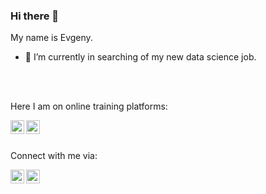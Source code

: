 ### Hi there 👋
My name is Evgeny.

- 🔭 I’m currently in searching of my new data science job.

<br />
<br />

Here I am on online training platforms:

[<img align="left" alt="evgen8323 | LinkedIn" width="22px" src="https://cdn.jsdelivr.net/npm/simple-icons@v3/icons/kaggle.svg" />][kaggle]
[<img align="left" alt="evgen8323 | LinkedIn" width="22px" src="https://cdn.jsdelivr.net/npm/simple-icons@v3/icons/leetcode.svg" />][leetcode]

<br/>
<br/>

Connect with me via:

[<img align="left" alt="evgen8323 | LinkedIn" width="22px" src="https://cdn.jsdelivr.net/npm/simple-icons@v3/icons/telegram.svg" />][telegram]
[<img align="left" alt="evgen8323 | LinkedIn" width="22px" src="https://cdn.jsdelivr.net/npm/simple-icons@v3/icons/linkedin.svg" />][linkedin]



[linkedin]: https://www.linkedin.com/in/evgen8323/
[telegram]: https://t.me/evgen8323

[kaggle]: https://www.kaggle.com/evgen8323
[leetcode]: https://leetcode.com/evgen8323

<!--
**evgen8323/evgen8323** is a ✨ _special_ ✨ repository because its `README.md` (this file) appears on your GitHub profile.

Here are some ideas to get you started:

- 🌱 I’m currently learning ...
- 👯 I’m looking to collaborate on ...
- 🤔 I’m looking for help with ...
- 💬 Ask me about ...
- 📫 How to reach me: ...
- 😄 Pronouns: ...
- ⚡ Fun fact: ...
-->
